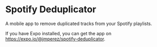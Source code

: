 # Spotify Deduplicator

A mobile app to remove duplicated tracks from your Spotify playlists.

If you have Expo installed, you can get the app on https://expo.io/@jmperez/spotify-deduplicator.